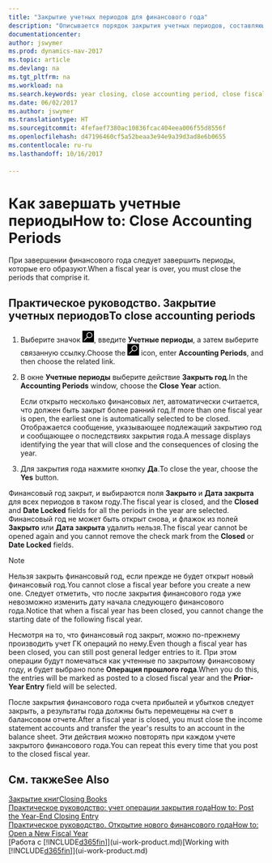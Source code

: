 ```yaml
---
title: "Закрытие учетных периодов для финансового года"
description: "Описывается порядок закрытия учетных периодов, составляющих финансовый год."
documentationcenter: 
author: jswymer
ms.prod: dynamics-nav-2017
ms.topic: article
ms.devlang: na
ms.tgt_pltfrm: na
ms.workload: na
ms.search.keywords: year closing, close accounting period, close fiscal year, bank account detailed trial balance
ms.date: 06/02/2017
ms.author: jswymer
ms.translationtype: HT
ms.sourcegitcommit: 4fefaef7380ac10836fcac404eea006f55d8556f
ms.openlocfilehash: d47196460cf5a52beaa3e94e9a39d3ad8e6b0655
ms.contentlocale: ru-ru
ms.lasthandoff: 10/16/2017

---
```

# <a name="how-to-close-accounting-periods"></a><span data-ttu-id="c573a-103">Как завершать учетные периоды</span><span class="sxs-lookup"><span data-stu-id="c573a-103">How to: Close Accounting Periods</span></span>
<span data-ttu-id="c573a-104">При завершении финансового года следует завершить периоды, которые его образуют.</span><span class="sxs-lookup"><span data-stu-id="c573a-104">When a fiscal year is over, you must close the periods that comprise it.</span></span>

## <a name="to-close-accounting-periods"></a><span data-ttu-id="c573a-105">Практическое руководство. Закрытие учетных периодов</span><span class="sxs-lookup"><span data-stu-id="c573a-105">To close accounting periods</span></span>
1. <span data-ttu-id="c573a-106">Выберите значок ![Поиск страницы или отчета](media/ui-search/search_small.png "Значок поиска страницы или отчета"), введите **Учетные периоды**, а затем выберите связанную ссылку.</span><span class="sxs-lookup"><span data-stu-id="c573a-106">Choose the ![Search for Page or Report](media/ui-search/search_small.png "Search for Page or Report icon") icon, enter **Accounting Periods**, and then choose the related link.</span></span>
2. <span data-ttu-id="c573a-107">В окне **Учетные периоды** выберите действие **Закрыть год**.</span><span class="sxs-lookup"><span data-stu-id="c573a-107">In the **Accounting Periods** window, choose the **Close Year** action.</span></span>

    <span data-ttu-id="c573a-108">Если открыто несколько финансовых лет, автоматически считается, что должен быть закрыт более ранний год.</span><span class="sxs-lookup"><span data-stu-id="c573a-108">If more than one fiscal year is open, the earliest one is automatically selected to be closed.</span></span> <span data-ttu-id="c573a-109">Отображается сообщение, указывающее подлежащий закрытию год и сообщающее о последствиях закрытия года.</span><span class="sxs-lookup"><span data-stu-id="c573a-109">A message displays identifying the year that will close and the consequences of closing the year.</span></span>
3. <span data-ttu-id="c573a-110">Для закрытия года нажмите кнопку **Да**.</span><span class="sxs-lookup"><span data-stu-id="c573a-110">To close the year, choose the **Yes** button.</span></span>

<span data-ttu-id="c573a-111">Финансовый год закрыт, и выбираются поля **Закрыто** и **Дата закрыта** для всех периодов в таком году.</span><span class="sxs-lookup"><span data-stu-id="c573a-111">The fiscal year is closed, and the **Closed** and **Date Locked** fields for all the periods in the year are selected.</span></span> <span data-ttu-id="c573a-112">Финансовый год не может быть открыт снова, и флажок из полей **Закрыто** или **Дата закрыта** удалить нельзя.</span><span class="sxs-lookup"><span data-stu-id="c573a-112">The fiscal year cannot be opened again and you cannot remove the check mark from the **Closed** or **Date Locked** fields.</span></span>

> [!NOTE]  
>   <span data-ttu-id="c573a-113">Нельзя закрыть финансовый год, если прежде не будет открыт новый финансовый год.</span><span class="sxs-lookup"><span data-stu-id="c573a-113">You cannot close a fiscal year before you create a new one.</span></span> <span data-ttu-id="c573a-114">Следует отметить, что после закрытия финансового года уже невозможно изменить дату начала следующего финансового года.</span><span class="sxs-lookup"><span data-stu-id="c573a-114">Notice that when a fiscal year has been closed, you cannot change the starting date of the following fiscal year.</span></span>

<span data-ttu-id="c573a-115">Несмотря на то, что финансовый год закрыт, можно по-прежнему производить учет ГК операций по нему.</span><span class="sxs-lookup"><span data-stu-id="c573a-115">Even though a fiscal year has been closed, you can still post general ledger entries to it.</span></span> <span data-ttu-id="c573a-116">При этом операции будут помечаться как учтенные по закрытому финансовому году, и будет выбрано поле **Операция прошлого года**.</span><span class="sxs-lookup"><span data-stu-id="c573a-116">When you do this, the entries will be marked as posted to a closed fiscal year and the **Prior-Year Entry** field will be selected.</span></span>

<span data-ttu-id="c573a-117">После закрытия финансового года счета прибылей и убытков следует закрыть, а результаты года должны быть перемещены на счет в балансовом отчете.</span><span class="sxs-lookup"><span data-stu-id="c573a-117">After a fiscal year is closed, you must close the income statement accounts and transfer the year's results to an account in the balance sheet.</span></span> <span data-ttu-id="c573a-118">Эти действия можно повторять при каждом учете закрытого финансового года.</span><span class="sxs-lookup"><span data-stu-id="c573a-118">You can repeat this every time that you post to the closed fiscal year.</span></span>

## <a name="see-also"></a><span data-ttu-id="c573a-119">См. также</span><span class="sxs-lookup"><span data-stu-id="c573a-119">See Also</span></span>
[<span data-ttu-id="c573a-120">Закрытие книг</span><span class="sxs-lookup"><span data-stu-id="c573a-120">Closing Books</span></span>](year-close-books.md)  
[<span data-ttu-id="c573a-121">Практическое руководство: учет операции закрытия года</span><span class="sxs-lookup"><span data-stu-id="c573a-121">How to: Post the Year-End Closing Entry</span></span>](year-how-post-year-end-close-entry.md)  
[<span data-ttu-id="c573a-122">Практическое руководство. Открытие нового финансового года</span><span class="sxs-lookup"><span data-stu-id="c573a-122">How to: Open a New Fiscal Year</span></span>](finance-how-open-new-fiscal-year.md)  
<span data-ttu-id="c573a-123">[Работа с [!INCLUDE[d365fin](includes/d365fin_md.md)]](ui-work-product.md)</span><span class="sxs-lookup"><span data-stu-id="c573a-123">[Working with [!INCLUDE[d365fin](includes/d365fin_md.md)]](ui-work-product.md)</span></span>

